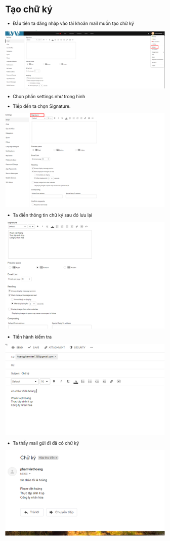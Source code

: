 # Tạo chữ ký 
- Đầu tiên ta đăng nhập vào tài khoản mail muốn tạo chữ ký
<img src="img/1.png">

- Chọn phần settings như trong hình

- Tiếp đến ta chọn Signature.

<img src="img/2.png">

- Ta điền thông tin chữ ký sau đó lưu lại

<img src="img/3.PNG">

- Tiến hành kiểm tra 

<img src="img/4.PNG">

- Ta thấy mail gửi đi đã có chữ ký

<img src="img/5.PNG">



